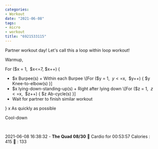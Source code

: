 ```yaml
---
categories:
- Workout
date: "2021-06-08"
tags:
- micro
- workout
title: "6921533115"
---
```


Partner workout day! Let's call this a loop within loop workout!

Warmup,

For ($x = 1,  $x<=7, $x++) {

- $x Burpee(s) + Within each Burpee \[For ($y = 1,  $y<=$x,  $y++) { $y Knee-to-elbow(s) }\]
- $x lying-down-standing-up(s) + Right after lying down \[For ($z = 1,  $z<=$x,  $z++) { $z Ab-cycle(s) }\]
- Wait for partner to finish similar workout

} x As quickly as possible

Cool-down

 

2021-06-08 16:38:32 - **The Quad 08/30** 🤸 Cardio for 00:53:57 Calories : 415 💓 : 133
